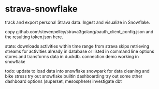 # strava-snowflake
track and export personal Strava data.  Ingest and visualize in Snowflake.

copy github.com/stevenpelley/strava3golang/oauth_client_config.json and the resulting token.json here.

state:
downloads activities within time range from strava
skips retrieving streams for activities already in database or listed in command line options
stores and transforms data in duckdb.
connection demo working in snowflake

todo:
update to load data into snowflake
snowpark for data cleaning and bike stress
try out snowflake builtin dashboarding
try out some other dashboard options (superset, mesosphere)
investigate dbt